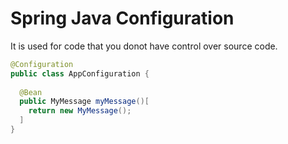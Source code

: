 # Spring Java Configuration

It is used for code that you donot have control over source code.


```java
@Configuration
public class AppConfiguration {
  
  @Bean
  public MyMessage myMessage()[
    return new MyMessage();
  ]
}
```
